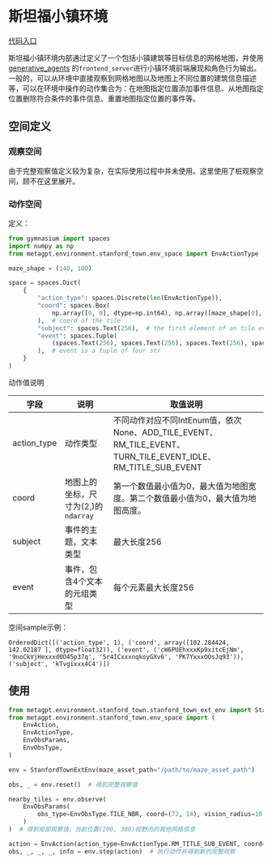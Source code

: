 # 斯坦福小镇环境

[代码入口](https://github.com/geekan/MetaGPT/tree/main/metagpt/environment/stanford_town)

斯坦福小镇环境内部通过定义了一个包括小镇建筑等目标信息的网格地图，并使用[generative_agents](https://github.com/joonspk-research/generative_agents) 的`frontend_server`进行小镇环境前端展现和角色行为输出。一般的，可以从环境中直接观察到网格地图以及地图上不同位置的建筑信息描述等，可以在环境中操作的动作集合为：在地图指定位置添加事件信息、从地图指定位置删除符合条件的事件信息、重置地图指定位置的事件等。

## 空间定义

### 观察空间

由于完整观察值定义较为复杂，在实际使用过程中并未使用。这里使用了桩观察空间，顾不在这里展开。

### 动作空间

定义：

```python
from gymnasium import spaces
import numpy as np
from metagpt.environment.stanford_town.env_space import EnvActionType

maze_shape = (140, 100)

space = spaces.Dict(
    {
        "action_type": spaces.Discrete(len(EnvActionType)),
        "coord": spaces.Box(
            np.array([0, 0], dtype=np.int64), np.array([maze_shape[0], maze_shape[1]], dtype=np.int64)
        ),  # coord of the tile
        "subject": spaces.Text(256),  # the first element of an tile event
        "event": spaces.Tuple(
            (spaces.Text(256), spaces.Text(256), spaces.Text(256), spaces.Text(256))
        ),  # event is a tuple of four str
    }
)
```

动作值说明

| 字段        | 说明                                | 取值说明                                                                                                     |
| ----------- | ----------------------------------- | ------------------------------------------------------------------------------------------------------------ |
| action_type | 动作类型                            | 不同动作对应不同IntEnum值，依次None、ADD_TILE_EVENT、RM_TILE_EVENT、TURN_TILE_EVENT_IDLE、RM_TITLE_SUB_EVENT |
| coord       | 地图上的坐标，尺寸为(2,)的`ndarray` | 第一个数值最小值为0，最大值为地图宽度。第二个数值最小值为0，最大值为地图高度。                               |
| subject     | 事件的主题，文本类型                | 最大长度256                                                                                                  |
| event       | 事件，包含4个文本的元组类型         | 每个元素最大长度256                                                                                          |

空间sample示例：

```
OrderedDict([('action_type', 1), ('coord', array([102.284424, 142.02187 ], dtype=float32)), ('event', ('cW6PUEhxxxKp9xitcEjNm', '9noCkVjHexxxd0D45p37q', '5r4ICxxxnqkoyGXv6', 'PK7YxxxOOsJq93')), ('subject', 'kTvgixxx4C4')])
```

## 使用

```python
from metagpt.environment.stanford_town.stanford_town_ext_env import StanfordTownExtEnv
from metagpt.environment.stanford_town.env_space import (
    EnvAction,
    EnvActionType,
    EnvObsParams,
    EnvObsType,
)

env = StanfordTownExtEnv(maze_asset_path="/path/to/maze_asset_path")

obs, _ = env.reset()  # 得到完整观察值

nearby_tiles = env.observe(
    EnvObsParams(
        obs_type=EnvObsType.TILE_NBR, coord=(72, 14), vision_radius=10
    )
)  # 得到局部观察值，当前位置(200, 300)视野内的其他网格信息

action = EnvAction(action_type=EnvActionType.RM_TITLE_SUB_EVENT, coord=(72, 14), subject="Isabella Rodriguez")  # 初始化一组动作值，删除指定位置主语为subject的事件。
obs, _, _, _, info = env.step(action)  # 执行动作并得到新的完整观察
```
